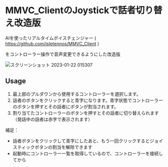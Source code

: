 MMVC_ClientのJoystickで話者切り替え改造版
====

AIを使ったリアルタイムボイスチェンジャー ( https://github.com/isletennos/MMVC_Client )  

をコントローラー操作で音声変更できるようにした改造版  

![スクリーンショット 2023-01-22 015307](https://user-images.githubusercontent.com/77018668/213877799-5e933b03-b114-4caa-92b6-46a7888ee09d.png)

## Usage
1. 最上部のプルダウンから使用するコントローラーを選択します。
2. 話者のボタンをクリックすると青字になります。青字状態でコントローラーのボタンを押すとその話者にボタンが割当されます。
3. 割り当てたコントローラーのボタンを押すとその話者に切り替えられます（発話中の話者は赤字で表示されます）

補足：
* 話者ボタンをクリックして青字にしたあと、もう一回クリックするとジョイスティックボタンの割当を解除できます
* 起動時にコントローラー一覧を取得しているので、コントローラーを接続してから
